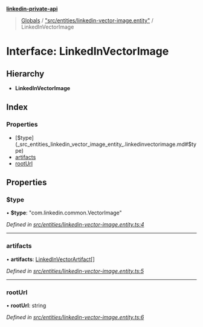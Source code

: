 **[linkedin-private-api](../README.md)**

> [Globals](../globals.md) / ["src/entities/linkedin-vector-image.entity"](../modules/_src_entities_linkedin_vector_image_entity_.md) / LinkedInVectorImage

# Interface: LinkedInVectorImage

## Hierarchy

- **LinkedInVectorImage**

## Index

### Properties

- [$type](_src_entities_linkedin_vector_image_entity_.linkedinvectorimage.md#$type)
- [artifacts](_src_entities_linkedin_vector_image_entity_.linkedinvectorimage.md#artifacts)
- [rootUrl](_src_entities_linkedin_vector_image_entity_.linkedinvectorimage.md#rooturl)

## Properties

### $type

• **$type**: \"com.linkedin.common.VectorImage\"

_Defined in [src/entities/linkedin-vector-image.entity.ts:4](https://github.com/eilonmore/linkedin-private-api/blob/84c9c15/src/entities/linkedin-vector-image.entity.ts#L4)_

---

### artifacts

• **artifacts**: [LinkedInVectorArtifact](_src_entities_linkedin_vector_artifact_entity_.linkedinvectorartifact.md)[]

_Defined in [src/entities/linkedin-vector-image.entity.ts:5](https://github.com/eilonmore/linkedin-private-api/blob/84c9c15/src/entities/linkedin-vector-image.entity.ts#L5)_

---

### rootUrl

• **rootUrl**: string

_Defined in [src/entities/linkedin-vector-image.entity.ts:6](https://github.com/eilonmore/linkedin-private-api/blob/84c9c15/src/entities/linkedin-vector-image.entity.ts#L6)_
